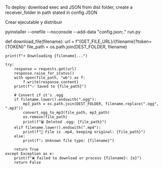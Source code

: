 To deploy: download exec and JSON from dist folder, create a receiver_folder in path stated in config JSON

Crear ejecutable y distribuir

pyinstaller --onefile --noconsole --add-data "config.json;." run.py





def download_file(filename):
    url = f"{GET_FILE_URL}/{filename}?token={TOKEN}"
    file_path = os.path.join(DEST_FOLDER, filename)

    print(f"⬇ Downloading {filename}...")

    try:
        response = requests.get(url)
        response.raise_for_status()
        with open(file_path, "wb") as f:
            f.write(response.content)
        print(f"✅ Saved to {file_path}")

        # Convert if it's .ogg
        if filename.lower().endswith(".ogg"):
            mp3_path = os.path.join(DEST_FOLDER, filename.replace(".ogg", ".mp3"))
            convert_ogg_to_mp3(file_path, mp3_path)
            os.remove(file_path)
            print(f"🗑️ Deleted .ogg: {file_path}")
        elif filename.lower().endswith(".mp4"):
            print(f"📼 File is .mp4, keeping original: {file_path}")
        else:
            print(f"⚠️ Unknown file type: {filename}")

        return True
    except Exception as e:
        print(f"❌ Failed to download or process {filename}: {e}")
        return False
